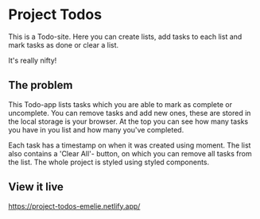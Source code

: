 # Project Todos

This is a Todo-site. Here you can create lists, add tasks to each list and mark tasks as done or clear a list.

It's really nifty!

## The problem

This Todo-app lists tasks which you are able to mark as complete or uncomplete. You can remove tasks and add new ones, these are stored in the local storage is your browser. At the top you can see how many tasks you have in you list and how many you've completed.

Each task has a timestamp on when it was created using moment. The list also contains a 'Clear All'- button, on which you can remove all tasks from the list. The whole project is styled using styled components.

## View it live

https://project-todos-emelie.netlify.app/
